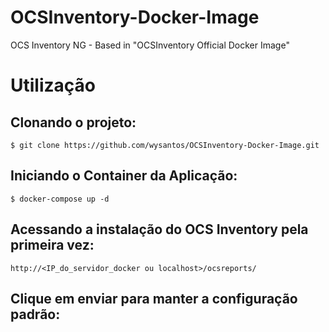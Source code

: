 # OCSInventory-Docker-Image
OCS Inventory NG - Based in "OCSInventory Official Docker Image"

# Utilização

## Clonando o projeto:
```
$ git clone https://github.com/wysantos/OCSInventory-Docker-Image.git
```

## Iniciando o Container da Aplicação:
```
$ docker-compose up -d
```

## Acessando a instalação do OCS Inventory pela primeira vez:
```
http://<IP_do_servidor_docker ou localhost>/ocsreports/
```

## Clique em enviar para manter a configuração padrão:


